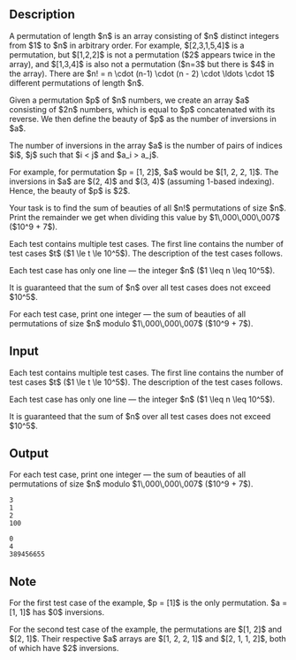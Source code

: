 ## Description

<div><p>A permutation of length $n$ is an array consisting of $n$ distinct integers from $1$ to $n$ in arbitrary order. For example, $[2,3,1,5,4]$ is a permutation, but $[1,2,2]$ is not a permutation ($2$ appears twice in the array), and $[1,3,4]$ is also not a permutation ($n=3$ but there is $4$ in the array). There are $n! = n \cdot (n-1) \cdot (n - 2) \cdot \ldots \cdot 1$ different permutations of length $n$.</p><p>Given a permutation $p$ of $n$ numbers, we create an array $a$ consisting of $2n$ numbers, which is equal to $p$ concatenated with its reverse. We then define the beauty of $p$ as the number of inversions in $a$.</p><p>The number of inversions in the array $a$ is the number of pairs of indices $i$, $j$ such that $i &lt; j$ and $a_i &gt; a_j$.</p><p>For example, for permutation $p = [1, 2]$, $a$ would be $[1, 2, 2, 1]$. The inversions in $a$ are $(2, 4)$ and $(3, 4)$ (assuming 1-based indexing). Hence, the beauty of $p$ is $2$.</p><p>Your task is to find the sum of beauties of all $n!$ permutations of size $n$. Print the remainder we get when dividing this value by $1\,000\,000\,007$ ($10^9 + 7$).</p></div><div class="input-specification"><p>Each test contains multiple test cases. The first line contains the number of test cases $t$ ($1 \le t \le 10^5$). The description of the test cases follows.</p><p>Each test case has only one line — the integer $n$ ($1 \leq n \leq 10^5$).</p><p>It is guaranteed that the sum of $n$ over all test cases does not exceed $10^5$.</p></div><div class="output-specification"><p>For each test case, print one integer — the sum of beauties of all permutations of size $n$ modulo $1\,000\,000\,007$ ($10^9 + 7$).</p></div>

## Input

<p>Each test contains multiple test cases. The first line contains the number of test cases $t$ ($1 \le t \le 10^5$). The description of the test cases follows.</p><p>Each test case has only one line — the integer $n$ ($1 \leq n \leq 10^5$).</p><p>It is guaranteed that the sum of $n$ over all test cases does not exceed $10^5$.</p>

## Output

<p>For each test case, print one integer — the sum of beauties of all permutations of size $n$ modulo $1\,000\,000\,007$ ($10^9 + 7$).</p>





```input1|2,4
3
1
2
100
```




```output1
0
4
389456655
```



## Note

<p>For the first test case of the example, $p = [1]$ is the only permutation. $a = [1, 1]$ has $0$ inversions.</p><p>For the second test case of the example, the permutations are $[1, 2]$ and $[2, 1]$. Their respective $a$ arrays are $[1, 2, 2, 1]$ and $[2, 1, 1, 2]$, both of which have $2$ inversions.</p>
